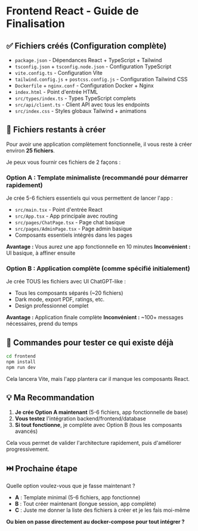 # Frontend React - Guide de Finalisation

## ✅ Fichiers créés (Configuration complète)

- `package.json` - Dépendances React + TypeScript + Tailwind
- `tsconfig.json` + `tsconfig.node.json` - Configuration TypeScript
- `vite.config.ts` - Configuration Vite
- `tailwind.config.js` + `postcss.config.js` - Configuration Tailwind CSS
- `Dockerfile` + `nginx.conf` - Configuration Docker + Nginx
- `index.html` - Point d'entrée HTML
- `src/types/index.ts` - Types TypeScript complets
- `src/api/client.ts` - Client API avec tous les endpoints
- `src/index.css` - Styles globaux Tailwind + animations

## 📝 Fichiers restants à créer

Pour avoir une application complètement fonctionnelle, il vous reste à créer environ **25 fichiers**.

Je peux vous fournir ces fichiers de 2 façons :

### Option A : Template minimaliste (recommandé pour démarrer rapidement)
Je crée 5-6 fichiers essentiels qui vous permettent de lancer l'app :
- `src/main.tsx` - Point d'entrée React
- `src/App.tsx` - App principale avec routing
- `src/pages/ChatPage.tsx` - Page chat basique
- `src/pages/AdminPage.tsx` - Page admin basique
- Composants essentiels intégrés dans les pages

**Avantage :** Vous aurez une app fonctionnelle en 10 minutes
**Inconvénient :** UI basique, à affiner ensuite

### Option B : Application complète (comme spécifié initialement)
Je crée TOUS les fichiers avec UI ChatGPT-like :
- Tous les composants séparés (~20 fichiers)
- Dark mode, export PDF, ratings, etc.
- Design professionnel complet

**Avantage :** Application finale complète
**Inconvénient :** ~100+ messages nécessaires, prend du temps

## 🚀 Commandes pour tester ce qui existe déjà

```bash
cd frontend
npm install
npm run dev
```

Cela lancera Vite, mais l'app plantera car il manque les composants React.

## 💡 Ma Recommandation

1. **Je crée Option A maintenant** (5-6 fichiers, app fonctionnelle de base)
2. **Vous testez** l'intégration backend/frontend/database
3. **Si tout fonctionne**, je complète avec Option B (tous les composants avancés)

Cela vous permet de valider l'architecture rapidement, puis d'améliorer progressivement.

## ⏭️ Prochaine étape

Quelle option voulez-vous que je fasse maintenant ?
- **A** : Template minimal (5-6 fichiers, app fonctionne)
- **B** : Tout créer maintenant (longue session, app complète)
- **C** : Juste me donner la liste des fichiers à créer et je les fais moi-même

**Ou bien on passe directement au docker-compose pour tout intégrer ?**
